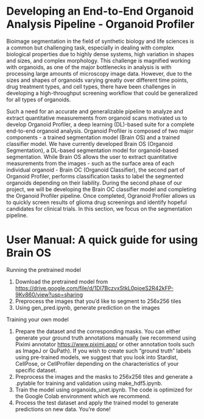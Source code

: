 # Developing an End-to-End Organoid Analysis Pipeline - Organoid Profiler




Bioimage segmentation in the field of synthetic biology and life sciences is a common but challenging task, especially in dealing with complex biological properties due to highly dense systems, high variation in shapes and sizes, and complex morphology. This challenge is magnified working with organoids, as one of the major bottlenecks in analysis is with processing large amounts of microscopy image data. However, due to the sizes and shapes of organoids varying greatly over different time points, drug treatment types, and cell types, there have been challenges in developing a high-throughput screening workflow that could be generalized for all types of organoids. 

Such a need for an accurate and generalizable pipeline to analyze and extract quantitative measurements from organoid scans motivated us to develop Organoid Profiler, a deep learning (DL)-based suite for a complete end-to-end organoid analysis. Organoid Profiler is composed of two major components - a trained segmentation model (Brain OS) and a trained classifier model. We have currently developed Brain OS (Organoid Segmentation), a DL-based segmentation model for organoid-based segmentation. While Brain OS allows the user to extract quantitative measurements from the images - such as the surface area of each individual organoid - Brain OC (Organoid Classifier), the second part of Organoid Profiler, performs classification tasks to label the segmented organoids depending on their liability. During the second phase of our project, we will be developing the Brain OC classifier model and completing the Organoid Profiler pipeline. Once completed, Ogranoid Profiler allows us to quickly screen results of glioma drug screenings and identify hopeful candidates for clinical trials. In this section, we focus on the segmentation pipeline. 

# User Manual: A quick guide for using Brain OS
Running the pretrained model
1. Download the pretrained model from https://drive.google.com/file/d/1Dl7BczvxStkL0pjoeS2R42kFP-9Kv860/view?usp=sharing
2. Preprocess the images that you’d like to segment to 256x256 tiles 
3. Using gen_pred.ipynb, generate prediction on the images


Training your own model
1. Prepare the dataset and the corresponding masks. You can either generate your ground truth annotations manually (we recommend using Piximi annotator https://www.piximi.app/ or other annotation tools such as ImageJ or QuPath). If you wish to create such “ground truth” labels using pre-trained models, we suggest that you look into Stardist, CellPose, or CellProfiler depending on the characteristics of your specific dataset.
2. Preprocess the images and the masks to 256x256 tiles and generate a .pytable for training and validation using make_hdf5.ipynb. 
3. Train the model using organoids_unet.ipynb. The code is optimized for the Google Colab environment which we recommend.
4. Process the test dataset and apply the trained model to generate predictions on new data. You’re done!
